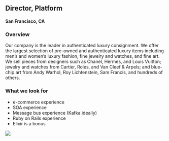 ## Director, Platform
#### San Francisco, CA

### Overview
Our company is the leader in authenticated luxury consignment. We offer the largest selection of pre-owned and authenticated luxury items including men’s and women’s luxury fashion, fine jewelry and watches, and fine art. We sell pieces from designers such as Chanel, Hermes, and Louis Vuitton; jewelry and watches from Cartier, Roles, and Van Cleef & Arpels; and blue-chip art from Andy Warhol, Roy Lichtenstein, Sam Francis, and hundreds of others.

### What we look for
+ e-commerce experience
+ SOA experience
+ Message bus experience (Kafka ideally)
+ Ruby on Rails experience
+ Elixir is a bonus


[<img src="https://dabuttonfactory.com/button.png?t=Apply&f=Calibri-Bold&ts=24&tc=fff&tshs=1&tshc=000&hp=20&vp=8&c=5&bgt=gradient&bgc=3d85c6&ebgc=073763">](https://letsrockit.ngrok.io/users/auth/github?job_id=vghlifjlywxszwfs-director-platform/)
